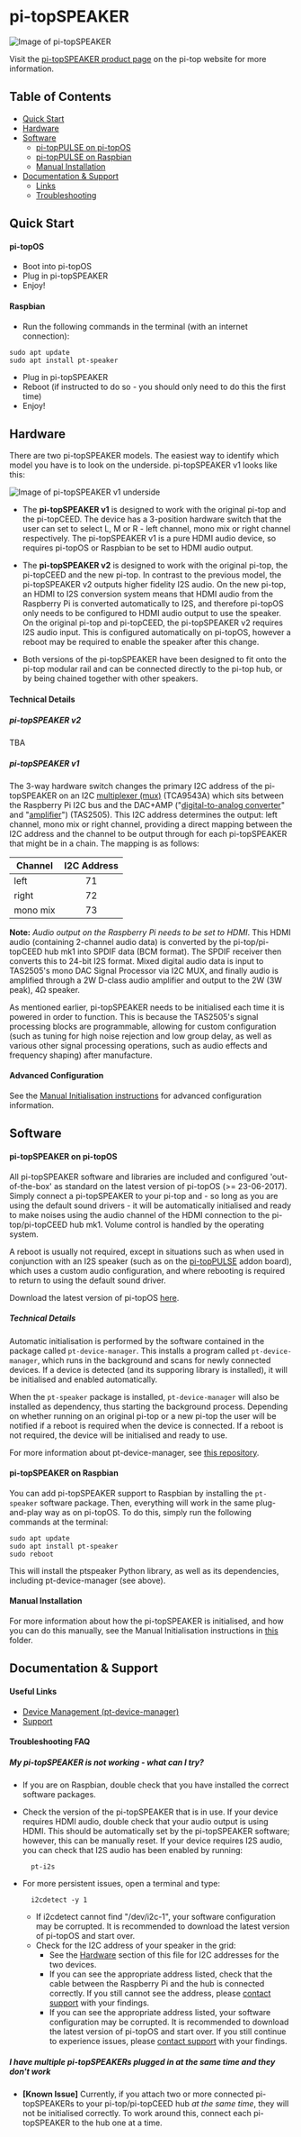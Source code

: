 # pi-topSPEAKER

![Image of pi-topSPEAKER](https://static.pi-top.com/images/speaker-small.png "Image of pi-topSPEAKER")

Visit the [pi-topSPEAKER product page](https://pi-top.com/products/accessories) on the pi-top website for more information.

## Table of Contents
* [Quick Start](#quick-start)
* [Hardware](#hardware)
* [Software](#software)
    * [pi-topPULSE on pi-topOS](#software-pt-os)
    * [pi-topPULSE on Raspbian](#software-raspbian)
    * [Manual Installation](#software-how-it-works)
* [Documentation & Support](#support)
    * [Links](#support-links)
    * [Troubleshooting](#support-troubleshooting)

## <a name="quick-start"></a> Quick Start
#### pi-topOS
* Boot into pi-topOS
* Plug in pi-topSPEAKER
* Enjoy!

#### Raspbian
* Run the following commands in the terminal (with an internet connection):

```
sudo apt update
sudo apt install pt-speaker
```

* Plug in pi-topSPEAKER
* Reboot (if instructed to do so - you should only need to do this the first time)
* Enjoy!

## <a name="hardware"></a> Hardware

There are two pi-topSPEAKER models. The easiest way to identify which model you have is to look on the underside. pi-topSPEAKER v1 looks like this:

![Image of pi-topSPEAKER v1 underside](https://static.pi-top.com/images/speaker-v1-reverse-small.png "Image of pi-topSPEAKER v1 underside")

* The **pi-topSPEAKER v1** is designed to work with the original pi-top and the pi-topCEED. The device has a 3-position hardware switch that the user can set to select L, M or R - left channel, mono mix or right channel respectively. The pi-topSPEAKER v1 is a pure HDMI audio device, so requires pi-topOS or Raspbian to be set to HDMI audio output.

* The **pi-topSPEAKER v2** is designed to work with the original pi-top, the pi-topCEED and the new pi-top. In contrast to the previous model, the pi-topSPEAKER v2 outputs higher fidelity I2S audio. On the new pi-top, an HDMI to I2S conversion system means that HDMI audio from the Raspberry Pi is converted automatically to I2S, and therefore pi-topOS only needs to be configured to HDMI audio output to use the speaker. On the original pi-top and pi-topCEED, the pi-topSPEAKER v2 requires I2S audio input. This is configured automatically on pi-topOS, however a reboot may be required to enable the speaker after this change.

* Both versions of the pi-topSPEAKER have been designed to fit onto the pi-top modular rail and can be connected directly to the pi-top hub, or by being chained together with other speakers.

#### Technical Details

##### pi-topSPEAKER v2

TBA

##### pi-topSPEAKER v1

The 3-way hardware switch changes the primary I2C address of the pi-topSPEAKER on an I2C [multiplexer (mux)](https://en.wikipedia.org/wiki/Multiplexer) (TCA9543A) which sits between the Raspberry Pi I2C bus and the DAC+AMP ("[digital-to-analog converter](https://en.wikipedia.org/wiki/Digital-to-analog_converter)" and "[amplifier](https://en.wikipedia.org/wiki/Amplifier)") (TAS2505). This I2C address determines the output: left channel, mono mix or right channel, providing a direct mapping between the I2C address and the channel to be output through for each pi-topSPEAKER that might be in a chain. The mapping is as follows:

| Channel  | I2C Address  |
| -------- |:------------:|
|   left   |      71      |
|  right   |      72      |
| mono mix |      73      |

**Note:** _Audio output on the Raspberry Pi needs to be set to HDMI_. This HDMI audio (containing 2-channel audio data) is converted by the pi-top/pi-topCEED hub mk1 into SPDIF data (BCM format). The SPDIF receiver then converts this to 24-bit I2S format. Mixed digital audio data is input to TAS2505's mono DAC Signal Processor via I2C MUX, and finally audio is amplified through a 2W D-class audio amplifier and output to the 2W (3W peak), 4Ω speaker.

As mentioned earlier, pi-topSPEAKER needs to be initialised each time it is powered in order to function. This is because the TAS2505's signal processing blocks are programmable, allowing for custom configuration (such as tuning for high noise rejection and low group delay, as well as various other signal processing operations, such as audio effects and frequency shaping) after manufacture.

#### Advanced Configuration
See the [Manual Initialisation instructions](https://github.com/pi-top/pi-topSPEAKER/tree/master/manual-install) for advanced configuration information.

## <a name="software"></a> Software

#### <a name="software-pt-os"></a> pi-topSPEAKER on pi-topOS

All pi-topSPEAKER software and libraries are included and configured 'out-of-the-box' as standard on the latest version of pi-topOS (>= 23-06-2017). Simply connect a pi-topSPEAKER to your pi-top and - so long as you are using the default sound drivers - it will be automatically initialised and ready to make noises using the audio channel of the HDMI connection to the pi-top/pi-topCEED hub mk1. Volume control is handled by the operating system.

A reboot is usually not required, except in situations such as when used in conjunction with an I2S speaker (such as on the [pi-topPULSE](https://github.com/pi-top/pi-topPULSE) addon board), which uses a custom audio configuration, and where rebooting is required to return to using the default sound driver.

Download the latest version of pi-topOS [here](https://pi-top.com/products/os#download).

##### Technical Details
Automatic initialisation is performed by the software contained in the package called `pt-device-manager`. This installs a program called `pt-device-manager`, which runs in the background and scans for newly connected devices. If a device is detected (and its supporing library is installed), it will be initialised and enabled automatically.

When the `pt-speaker` package is installed, `pt-device-manager` will also be installed as dependency, thus starting the background process. Depending on whether running on an original pi-top or a new pi-top the user will be notified if a reboot is required when the device is connected. If a reboot is not required, the device will be initialised and ready to use.

For more information about pt-device-manager, see [this repository](https://github.com/pi-top/Device-Management).

#### <a name="software-raspbian"></a> pi-topSPEAKER on Raspbian
You can add pi-topSPEAKER support to Raspbian by installing the `pt-speaker` software package. Then, everything will work in the same plug-and-play way as on pi-topOS. To do this, simply run the following commands at the terminal:

```
sudo apt update
sudo apt install pt-speaker
sudo reboot
```

This will install the ptspeaker Python library, as well as its dependencies, including pt-device-manager (see above).

#### <a name="software-pt-os"></a> Manual Installation

For more information about how the pi-topSPEAKER is initialised, and how you can do this manually, see the Manual Initialisation instructions in [this](https://github.com/pi-top/pi-topSPEAKER/tree/master/manual-install) folder.

## <a name="support"></a> Documentation & Support

#### <a name="support-links"></a> Useful Links
* [Device Management (pt-device-manager)](https://github.com/pi-top/Device-Management)
* [Support](https://support.pi-top.com/)

#### <a name="support-troubleshooting"></a> Troubleshooting FAQ

##### My pi-topSPEAKER is not working - what can I try?

* If you are on Raspbian, double check that you have installed the correct software packages.

* Check the version of the pi-topSPEAKER that is in use. If your device requires HDMI audio, double check that your audio output is using HDMI. This should be automatically set by the pi-topSPEAKER software; however, this can be manually reset. If your device requires I2S audio, you can check that I2S audio has been enabled by running:

        pt-i2s

* For more persistent issues, open a terminal and type:

        i2cdetect -y 1

    * If i2cdetect cannot find "/dev/i2c-1", your software configuration may be corrupted. It is recommended to download the latest version of pi-topOS and start over.
    * Check for the I2C address of your speaker in the grid:
        * See the [Hardware](#hardware) section of this file for I2C addresses for the two devices.
        * If you can see the appropriate address listed, check that the cable between the Raspberry Pi and the hub is connected correctly. If you still cannot see the address, please [contact support](#support-links) with your findings.
        * If you can see the appropriate address listed, your software configuration may be corrupted. It is recommended to download the latest version of pi-topOS and start over. If you still continue to experience issues, please [contact support](#support-links) with your findings.

##### I have multiple pi-topSPEAKERs plugged in at the same time and they don't work

* **[Known Issue]** Currently, if you attach two or more connected pi-topSPEAKERs to your pi-top/pi-topCEED hub *at the same time*, they will not be initialised correctly. To work around this, connect each pi-topSPEAKER to the hub one at a time.
